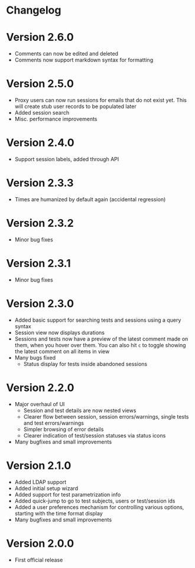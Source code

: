 # Changelog

# Version 2.6.0

* Comments can now be edited and deleted
* Comments now support markdown syntax for formatting

# Version 2.5.0

* Proxy users can now run sessions for emails that do not exist yet. This will create stub user records to be populated later
* Added session search
* Misc. performance improvements

# Version 2.4.0

* Support session labels, added through API

# Version 2.3.3

* Times are humanized by default again (accidental regression)

# Version 2.3.2

* Minor bug fixes

# Version 2.3.1

* Minor bug fixes

# Version 2.3.0

* Added basic support for searching tests and sessions using a query syntax
* Session view now displays durations
* Sessions and tests now have a preview of the latest comment made on them, when you hover over them. You can also hit `c` to toggle showing the latest comment on all items in view
* Many bugs fixed
  * Status display for tests inside abandoned sessions

# Version 2.2.0

* Major overhaul of UI
   * Session and test details are now nested views
   * Clearer flow between session, session errors/warnings, single tests and test errors/warnings
   * Simpler browsing of error details
   * Clearer indication of test/session statuses via status icons
* Many bugfixes and small improvements


# Version 2.1.0

* Added LDAP support
* Added initial setup wizard
* Added support for test parametrization info
* Added quick-jump to go to test subjects, users or test/session ids
* Added a user preferences mechanism for controlling various options, starting with the time format display
* Many bugfixes and small improvements

# Version 2.0.0

* First official release
